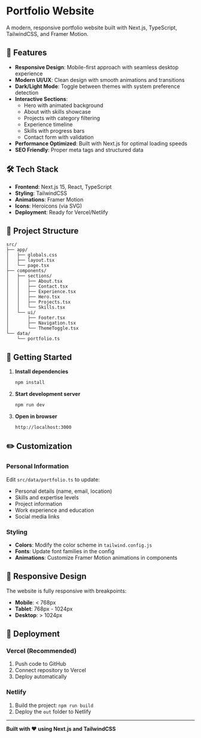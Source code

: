 # Portfolio Website

A modern, responsive portfolio website built with Next.js, TypeScript, TailwindCSS, and Framer Motion.

## 🚀 Features

- **Responsive Design**: Mobile-first approach with seamless desktop experience
- **Modern UI/UX**: Clean design with smooth animations and transitions
- **Dark/Light Mode**: Toggle between themes with system preference detection
- **Interactive Sections**: 
  - Hero with animated background
  - About with skills showcase
  - Projects with category filtering
  - Experience timeline
  - Skills with progress bars
  - Contact form with validation
- **Performance Optimized**: Built with Next.js for optimal loading speeds
- **SEO Friendly**: Proper meta tags and structured data

## 🛠️ Tech Stack

- **Frontend**: Next.js 15, React, TypeScript
- **Styling**: TailwindCSS
- **Animations**: Framer Motion
- **Icons**: Heroicons (via SVG)
- **Deployment**: Ready for Vercel/Netlify

## 📁 Project Structure

```
src/
├── app/
│   ├── globals.css
│   ├── layout.tsx
│   └── page.tsx
├── components/
│   ├── sections/
│   │   ├── About.tsx
│   │   ├── Contact.tsx
│   │   ├── Experience.tsx
│   │   ├── Hero.tsx
│   │   ├── Projects.tsx
│   │   └── Skills.tsx
│   └── ui/
│       ├── Footer.tsx
│       ├── Navigation.tsx
│       └── ThemeToggle.tsx
└── data/
    └── portfolio.ts
```

## 🚀 Getting Started

1. **Install dependencies**
   ```bash
   npm install
   ```

2. **Start development server**
   ```bash
   npm run dev
   ```

3. **Open in browser**
   ```
   http://localhost:3000
   ```

## ✏️ Customization

### Personal Information
Edit `src/data/portfolio.ts` to update:
- Personal details (name, email, location)
- Skills and expertise levels
- Project information
- Work experience and education
- Social media links

### Styling
- **Colors**: Modify the color scheme in `tailwind.config.js`
- **Fonts**: Update font families in the config
- **Animations**: Customize Framer Motion animations in components

## 📱 Responsive Design

The website is fully responsive with breakpoints:
- **Mobile**: < 768px
- **Tablet**: 768px - 1024px
- **Desktop**: > 1024px

## 🚀 Deployment

### Vercel (Recommended)
1. Push code to GitHub
2. Connect repository to Vercel
3. Deploy automatically

### Netlify
1. Build the project: `npm run build`
2. Deploy the `out` folder to Netlify

---

**Built with ❤️ using Next.js and TailwindCSS**
